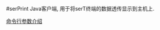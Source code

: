 #serPrint
Java客户端, 用于将serT终端的数据透传显示到主机上.

[命令行参数介绍](https://github.com/coffeerr2004001/serPrint/wiki/serPrint-%E5%91%BD%E4%BB%A4%E8%A1%8C%E5%8F%82%E6%95%B0%E4%BB%8B%E7%BB%8D)

